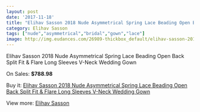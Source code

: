 ```yaml
---
layout: post
date: '2017-11-18'
title: "Elihav Sasson 2018 Nude Asymmetrical Spring Lace Beading Open Back Split Fit & Flare Long Sleeves V-Neck Wedding Gown"
category: Elihav Sasson
tags: ["nude","asymmetrical","bridal","gown","lace"]
image: http://img.eudances.com/26989-thickbox_default/elihav-sasson-2018-nude-asymmetrical-spring-lace-beading-open-back-split-fit-flare-long-sleeves-v-neck-wedding-gown.jpg
---
```

Elihav Sasson 2018 Nude Asymmetrical Spring Lace Beading Open Back Split Fit & Flare Long Sleeves V-Neck Wedding Gown

On Sales: **$788.98**
<a href="https://www.eudances.com/en/elihav-sasson/9069-elihav-sasson-2018-nude-asymmetrical-spring-lace-beading-open-back-split-fit-flare-long-sleeves-v-neck-wedding-gown.html"><amp-img layout="responsive" width="600" height="600" src="//img.eudances.com/26989-thickbox_default/elihav-sasson-2018-nude-asymmetrical-spring-lace-beading-open-back-split-fit-flare-long-sleeves-v-neck-wedding-gown.jpg" alt="Elihav Sasson 2018 Nude Asymmetrical Spring Lace Beading Open Back Split Fit & Flare Long Sleeves V-Neck Wedding Gown 0" /></a>
<a href="https://www.eudances.com/en/elihav-sasson/9069-elihav-sasson-2018-nude-asymmetrical-spring-lace-beading-open-back-split-fit-flare-long-sleeves-v-neck-wedding-gown.html"><amp-img layout="responsive" width="600" height="600" src="//img.eudances.com/26991-thickbox_default/elihav-sasson-2018-nude-asymmetrical-spring-lace-beading-open-back-split-fit-flare-long-sleeves-v-neck-wedding-gown.jpg" alt="Elihav Sasson 2018 Nude Asymmetrical Spring Lace Beading Open Back Split Fit & Flare Long Sleeves V-Neck Wedding Gown 1" /></a>
<a href="https://www.eudances.com/en/elihav-sasson/9069-elihav-sasson-2018-nude-asymmetrical-spring-lace-beading-open-back-split-fit-flare-long-sleeves-v-neck-wedding-gown.html"><amp-img layout="responsive" width="600" height="600" src="//img.eudances.com/26990-thickbox_default/elihav-sasson-2018-nude-asymmetrical-spring-lace-beading-open-back-split-fit-flare-long-sleeves-v-neck-wedding-gown.jpg" alt="Elihav Sasson 2018 Nude Asymmetrical Spring Lace Beading Open Back Split Fit & Flare Long Sleeves V-Neck Wedding Gown 2" /></a>

Buy it: [Elihav Sasson 2018 Nude Asymmetrical Spring Lace Beading Open Back Split Fit & Flare Long Sleeves V-Neck Wedding Gown](https://www.eudances.com/en/elihav-sasson/9069-elihav-sasson-2018-nude-asymmetrical-spring-lace-beading-open-back-split-fit-flare-long-sleeves-v-neck-wedding-gown.html "Elihav Sasson 2018 Nude Asymmetrical Spring Lace Beading Open Back Split Fit & Flare Long Sleeves V-Neck Wedding Gown")

View more: [Elihav Sasson](https://www.eudances.com/en/135-elihav-sasson "Elihav Sasson")
